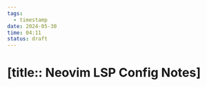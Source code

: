 ```yaml
---
tags:
  - timestamp
date: 2024-05-30
time: 04:11
status: draft
---
```

# [title:: Neovim LSP Config Notes]


